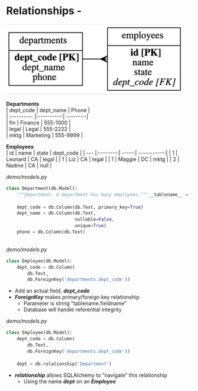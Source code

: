 # Relationships -

![alt text][pic]

**Departments**                                 
| dept_code  | dept_name  | Phone    |   
| ---------- |:----------:| --------:|    
| fin        | Finance    | 555-1000 |   
| legal      | Legal      | 555-2222 |   
| mktg       | Marketing  | 555-9999 |   
                                         
**Employees**                           
| id  | name     | state |  dept_code  |
| --- |:--------:| -----:| -----------:|
| 1   | Leonard  | CA    |  legal      |
| 1   | Liz      | CA    |  legal      |
| 1   | Maggie   | DC    |  mktg       |
| 2   | Nadine   | CA    |  null       |


_demo/models.py_
```python
class Department(db.Model):
    """Department. A department has many employees."""__tablename__ = "departments"

    dept_code = db.Column(db.Text, primary_key=True)
    dept_name = db.Column(db.Text,
                          nullable=False,
                          unique=True)
    phone = db.Column(db.Text)
​
```

_demo/models.py_
```python
class Employee(db.Model):    
    dept_code = db.Column(
        db.Text,
        db.ForeignKey('departments.dept_code'))
```
- Add an actual field, ***dept_code***
- ***ForeignKey*** makes primary/foreign key relationship
    - Parameter is string “tablename.fieldname”
    - Database will handle referential integrity

_demo/models.py_
```python
class Employee(db.Model): 
    dept_code = db.Column(
        db.Text,
        db.ForeignKey('departments.dept_code'))

    dept = db.relationship('Department')
```
- ***relationship*** allows SQLAlchemy to “navigate” this relationship
    - Using the name ***dept*** on an ***Employee***


[pic]: SQLAlchemy/Images/image.png "Related Tables"
